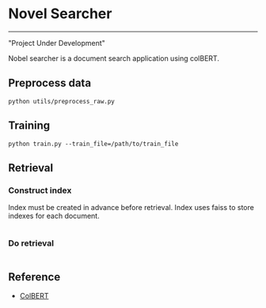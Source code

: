 # Novel Searcher

---

"Project Under Development"

Nobel searcher is a document search application using colBERT.

## Preprocess data

```
python utils/preprocess_raw.py 
```

## Training


```
python train.py --train_file=/path/to/train_file 
```
## Retrieval

### Construct index
Index must be created in advance before retrieval. Index uses faiss to store indexes for each document.
```

```

### Do retrieval

```

```

## Reference

- [ColBERT](https://github.com/stanford-futuredata/ColBERT)